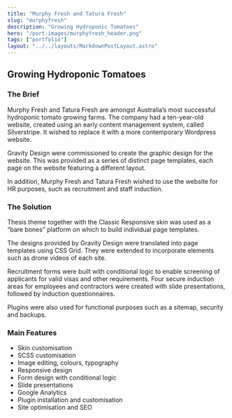 ```yaml
---
title: "Murphy Fresh and Tatura Fresh"
slug: "murphyfresh"
description: "Growing Hydroponic Tomatoes"
hero: "/port-images/murphyfresh_header.png"
tags: ["portfolio"]
layout: "../../layouts/MarkdownPostLayout.astro"
---
```


## Growing Hydroponic Tomatoes

### The Brief

Murphy Fresh and Tatura Fresh are amongst Australia’s most successful hydroponic tomato growing farms. The company had a ten-year-old website, created using an early content management system, called Silverstripe. It wished to replace it with a more contemporary Wordpress website.

Gravity Design were commissioned to create the graphic design for the website. This was provided as a series of distinct page templates, each page on the website featuring a different layout.

In addition, Murphy Fresh and Tatura Fresh wished to use the website for HR purposes, such as recruitment and staff induction.

### The Solution

Thesis theme together with the Classic Responsive skin was used as a “bare bones” platform on which to build individual page templates.

The designs provided by Gravity Design were translated into page templates using CSS Grid. They were extended to incorporate elements such as drone videos of each site.

Recruitment forms were built with conditional logic to enable screening of applicants for valid visas and other requirements. Four secure induction areas for employees and contractors were created with slide presentations, followed by induction questionnaires.

Plugins were also used for functional purposes such as a sitemap, security and backups.

### Main Features

- Skin customisation
- SCSS customisation
- Image editing, colours, typography
- Responsive design
- Form design with conditional logic
- Slide presentations
- Google Analytics
- Plugin installation and customisation
- Site optimisation and SEO

